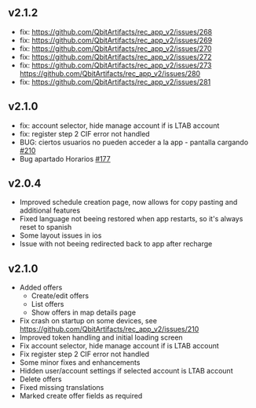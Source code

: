 ## v2.1.2
* fix: https://github.com/QbitArtifacts/rec_app_v2/issues/268
* fix: https://github.com/QbitArtifacts/rec_app_v2/issues/269
* fix: https://github.com/QbitArtifacts/rec_app_v2/issues/270
* fix: https://github.com/QbitArtifacts/rec_app_v2/issues/272
* fix: https://github.com/QbitArtifacts/rec_app_v2/issues/273 https://github.com/QbitArtifacts/rec_app_v2/issues/280
* fix: https://github.com/QbitArtifacts/rec_app_v2/issues/281

## v2.1.0
* fix: account selector, hide manage account if is LTAB account
* fix: register step 2 CIF error not handled
* BUG: ciertos usuarios no pueden acceder a la app - pantalla cargando [#210](https://github.com/QbitArtifacts/rec_app_v2/issues/210)
* Bug apartado Horarios [#177](https://github.com/QbitArtifacts/rec_app_v2/issues/177)

## v2.0.4
* Improved schedule creation page, now allows for copy pasting and additional features
* Fixed language not beeing restored when app restarts, so it's always reset to spanish
* Some layout issues in ios
* Issue with not beeing redirected back to app after recharge

## v2.1.0
* Added offers
  * Create/edit offers
  * List offers
  * Show offers in map details page
* Fix crash on startup on some devices, see https://github.com/QbitArtifacts/rec_app_v2/issues/210
* Improved token handling and initial loading screen
* Fix account selector, hide manage account if is LTAB account
* Fix register step 2 CIF error not handled
* Some minor fixes and enhancements
* Hidden user/account settings if selected account is LTAB account
* Delete offers
* Fixed missing translations
* Marked create offer fields as required
